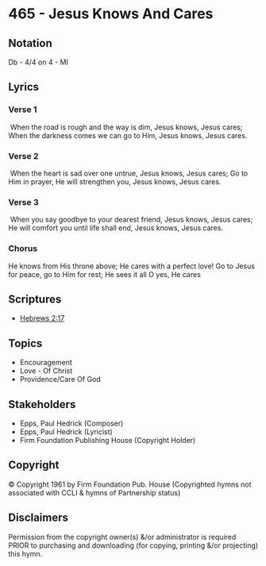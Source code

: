 # 465 - Jesus Knows And Cares

## Notation

Db - 4/4 on 4 - MI

## Lyrics

### Verse 1

 When the road is rough and the way is dim, Jesus knows, Jesus cares; When the darkness comes we can go to Him, Jesus knows, Jesus cares.

### Verse 2

 When the heart is sad over one untrue, Jesus knows, Jesus cares; Go to Him in prayer, He will strengthen you, Jesus knows, Jesus cares.

### Verse 3

 When you say goodbye to your dearest friend, Jesus knows, Jesus cares; He will comfort you until life shall end, Jesus knows, Jesus cares. 

### Chorus

He knows from His throne above; He cares with a perfect love! Go to Jesus for peace, go to Him for rest; He sees it all O yes, He cares


## Scriptures

- [Hebrews 2:17](https://www.biblegateway.com/passage/?search=Hebrews%202%3A17)

## Topics

- Encouragement
- Love - Of Christ
- Providence/Care Of God

## Stakeholders

- Epps, Paul Hedrick (Composer)
- Epps, Paul Hedrick (Lyricist)
- Firm Foundation Publishing House (Copyright Holder)

## Copyright

© Copyright 1961 by Firm Foundation Pub. House
(Copyrighted hymns not associated with CCLI & hymns of Partnership status)

## Disclaimers

Permission from the copyright owner(s) &/or administrator is required PRIOR to purchasing and downloading (for copying, printing &/or projecting) this hymn.

